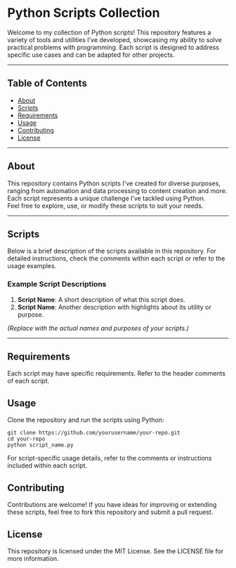 # Python Scripts Collection

Welcome to my collection of Python scripts! This repository features a variety of tools and utilities I've developed, showcasing my ability to solve practical problems with programming. Each script is designed to address specific use cases and can be adapted for other projects.

---

## Table of Contents

- [About](#about)
- [Scripts](#scripts)
- [Requirements](#requirements)
- [Usage](#usage)
- [Contributing](#contributing)
- [License](#license)

---

## About

This repository contains Python scripts I've created for diverse purposes, ranging from automation and data processing to content creation and more. Each script represents a unique challenge I’ve tackled using Python.  
Feel free to explore, use, or modify these scripts to suit your needs.

---

## Scripts

Below is a brief description of the scripts available in this repository. For detailed instructions, check the comments within each script or refer to the usage examples.

### Example Script Descriptions
1. **Script Name**: A short description of what this script does.
2. **Script Name**: Another description with highlights about its utility or purpose.

*(Replace with the actual names and purposes of your scripts.)*

---

## Requirements

Each script may have specific requirements. Refer to the header comments of each script. 

## Usage

Clone the repository and run the scripts using Python:
```
git clone https://github.com/yourusername/your-repo.git
cd your-repo
python script_name.py
```
For script-specific usage details, refer to the comments or instructions included within each script.

## Contributing

Contributions are welcome! If you have ideas for improving or extending these scripts, feel free to fork this repository and submit a pull request.

## License

This repository is licensed under the MIT License. See the LICENSE file for more information.
